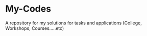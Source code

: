 # My-Codes
A repository for my solutions for tasks and applications (College, Workshops, Courses.....etc)
